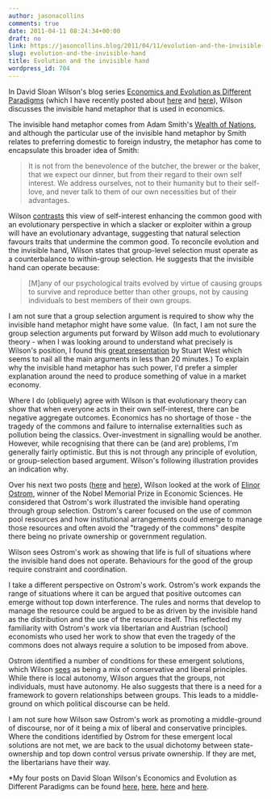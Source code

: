 ```yaml
---
author: jasonacollins
comments: true
date: 2011-04-11 08:24:34+00:00
draft: no
link: https://jasoncollins.blog/2011/04/11/evolution-and-the-invisible-hand/
slug: evolution-and-the-invisible-hand
title: Evolution and the invisible hand
wordpress_id: 704
---
```


In David Sloan Wilson's blog series [Economics and Evolution as Different Paradigms](http://scienceblogs.com/evolution/category/economics_and_evolution_as_dif/) (which I have recently posted about [here](https://jasoncollins.blog/2011/04/the-evolution-institute/) and [here](https://jasoncollins.blog/2011/04/wilson-on-economics-and-evolution/)), Wilson discusses the invisible hand metaphor that is used in economics.

The invisible hand metaphor comes from Adam Smith's [Wealth of Nations](http://www.gutenberg.org/ebooks/3300), and although the particular use of the invisible hand metaphor by Smith relates to preferring domestic to foreign industry, the metaphor has come to encapsulate this broader idea of Smith:


<blockquote>It is not from the benevolence of the butcher, the brewer or the baker, that we expect our dinner, but from their regard to their own self interest. We address ourselves, not to their humanity but to their self-love, and never talk to them of our own necessities but of their advantages.</blockquote>


Wilson [contrasts](http://scienceblogs.com/evolution/2010/03/07/economics-and-evolution-as-dif-4/) this view of self-interest enhancing the common good with an evolutionary perspective in which a slacker or exploiter within a group will have an evolutionary advantage, suggesting that natural selection favours traits that undermine the common good. To reconcile evolution and the invisible hand, Wilson states that group-level selection must operate as a counterbalance to within-group selection. He suggests that the invisible hand can operate because:


<blockquote>[M]any of our psychological traits evolved by virtue of causing groups to survive and reproduce better than other groups, not by causing individuals to best members of their own groups.</blockquote>


I am not sure that a group selection argument is required to show why the invisible hand metaphor might have some value.  (In fact, I am not sure the group selection arguments put forward by Wilson add much to evolutionary theory - when I was looking around to understand what precisely is Wilson's position, I found this [great presentation](http://www.vimeo.com/8202768) by Stuart West which seems to nail all the main arguments in less than 20 minutes.) To explain why the invisible hand metaphor has such power, I'd prefer a simpler explanation around the need to produce something of value in a market economy.

Where I do (obliquely) agree with Wilson is that evolutionary theory can show that when everyone acts in their own self-interest, there can be negative aggregate outcomes. Economics has no shortage of those - the tragedy of the commons and failure to internalise externalities such as pollution being the classics. Over-investment in signalling would be another. However, while recognising that there can be (and are) problems, I'm generally fairly optimistic. But this is not through any principle of evolution, or group-selection based argument. Wilson's following illustration provides an indication why.

Over his next two posts ([here](http://scienceblogs.com/evolution/2010/03/09/economics-and-evolution-as-dif-5/) and [here](http://scienceblogs.com/evolution/2010/03/12/economics-and-evolution-as-dif-6/)), Wilson looked at the work of [Elinor Ostrom](http://en.wikipedia.org/wiki/Elinor_Ostrom), winner of the Nobel Memorial Prize in Economic Sciences. He considered that Ostrom's work illustrated the invisible hand operating through group selection. Ostrom's career focused on the use of common pool resources and how institutional arrangements could emerge to manage those resources and often avoid the "tragedy of the commons" despite there being no private ownership or government regulation.

Wilson sees Ostrom's work as showing that life is full of situations where the invisible hand does not operate. Behaviours for the good of the group require constraint and coordination.

I take a different perspective on Ostrom's work. Ostrom's work expands the range of situations where it can be argued that positive outcomes can emerge without top down interference. The rules and norms that develop to manage the resource could be argued to be as driven by the invisible hand as the distribution and the use of the resource itself. This reflected my familiarity with Ostrom's work via libertarian and Austrian (school) economists who used her work to show that even the tragedy of the commons does not always require a solution to be imposed from above.

Ostrom identified a number of conditions for these emergent solutions, which Wilson [sees](http://scienceblogs.com/evolution/2010/03/24/economics-and-evolution-as-dif-7/) as being a mix of conservative and liberal principles. While there is local autonomy, Wilson argues that the groups, not individuals, must have autonomy. He also suggests that there is a need for a framework to govern relationships between groups. This leads to a middle-ground on which political discourse can be held.

I am not sure how Wilson saw Ostrom's work as promoting a middle-ground of discourse, nor of it being a mix of liberal and conservative principles. Where the conditions identified by Ostrom for these emergent local solutions are not met, we are back to the usual dichotomy between state-ownership and top down control versus private ownership. If they are met, the libertarians have their way.

*My four posts on David Sloan Wilson's Economics and Evolution as Different Paradigms can be found [here](https://jasoncollins.blog/2011/04/the-evolution-institute/), [here](https://jasoncollins.blog/2011/04/wilson-on-economics-and-evolution/), [here](https://jasoncollins.blog/2011/04/evolution-and-the-invisible-hand/) and [here](https://jasoncollins.blog/2011/04/what-can-evolutionary-biology-offer-economics/).
